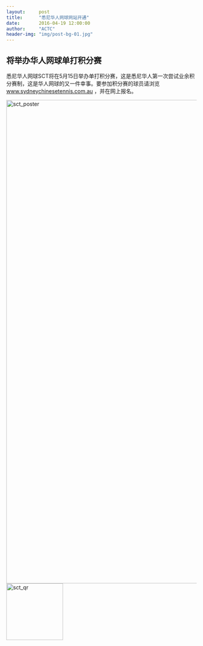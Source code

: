 ```yaml
---
layout:     post
title:      "悉尼华人网球网站开通"
date:       2016-04-19 12:00:00
author:     "ACTC"
header-img: "img/post-bg-01.jpg"
---
```

<!-- <h2>世界华人网球锦标赛墨尔本隆重举行</h2> -->
<h2>将举办华人网球单打积分赛</h2>

<p>悉尼华人网球SCT将在5月15日举办单打积分赛，这是悉尼华人第一次尝试业余积分赛制，这是华人网球的又一件幸事。要参加积分赛的球员请浏览 <a href="http://www.sydneychinesetennis.com.au" target="_blank">www.sydneychinesetennis.com.au</a> ，并在网上报名。</p>

<a data-flickr-embed="true"  href="https://www.flickr.com/photos/140446684@N03/26086415604/in/dateposted-public/" title="sct_poster"><img src="https://farm2.staticflickr.com/1564/26086415604_2e8ca23447_o.jpg" width="905" height="1280" alt="sct_poster"></a>
<br>
<a data-flickr-embed="true"  href="https://www.flickr.com/photos/140446684@N03/26599147422/in/dateposted-public/" title="sct_qr"><img src="https://farm2.staticflickr.com/1603/26599147422_675a94136d_q.jpg" width="150" height="150" alt="sct_qr">

<script async src="//embedr.flickr.com/assets/client-code.js" charset="utf-8"></script>
